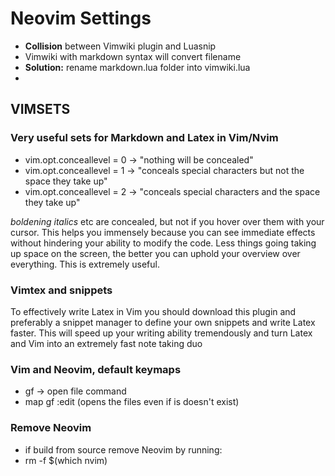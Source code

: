 # Neovim Settings 

- **Collision** between Vimwiki plugin and Luasnip
- Vimwiki with markdown syntax will convert filename
- **Solution:** rename markdown.lua folder into vimwiki.lua
- 
## VIMSETS

### Very useful sets for Markdown and Latex in Vim/Nvim

- vim.opt.conceallevel = 0 -> "nothing will be concealed"
- vim.opt.conceallevel = 1 -> "conceals special characters but not the space they take up"
- vim.opt.conceallevel = 2 -> "conceals special characters and the space they take up"

_boldening_ _italics_ etc are concealed, but not if you hover over them with your cursor.
This helps you immensely because you can see immediate effects without hindering your
ability to modify the code. Less things going taking up space on the screen, the better
you can uphold your overview over everything. This is extremely useful.

### Vimtex and snippets

To effectively write Latex in Vim you should download this plugin and preferably a snippet
manager to define your own snippets and write Latex faster. This will speed up your writing
ability tremendously and turn Latex and Vim into an extremely fast note taking duo

### Vim and Neovim, default keymaps

- gf -> open file command
- map gf :edit <cedit><cr> (opens the files even if is doesn't exist)

### Remove Neovim 

- if build from source remove Neovim by running:
- rm -f $(which nvim)
